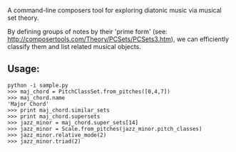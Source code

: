 A command-line composers tool for exploring diatonic music via musical set theory.

By defining groups of notes by their 'prime form' (see: http://composertools.com/Theory/PCSets/PCSets3.htm), we can efficiently classify them and list related musical objects.

## Usage:
    python -i sample.py
    >>> maj_chord = PitchClassSet.from_pitches([0,4,7])
    >>> maj_chord.name
    'Major Chord'
    >>> print maj_chord.similar_sets
    >>> print maj_chord.supersets
    >>> jazz_minor = maj_chord.super_sets[14]
    >>> jazz_minor = Scale.from_pitches(jazz_minor.pitch_classes)
    >>> jazz_minor.relative_mode(2)
    >>> jazz_minor.triad(2)
  
